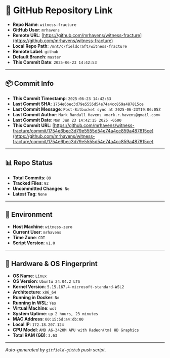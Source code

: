 # 🔗 GitHub Repository Link

- **Repo Name**: `witness-fracture`
- **GitHub User**: `mrhavens`
- **Remote URL**: [https://github.com/mrhavens/witness-fracture](https://github.com/mrhavens/witness-fracture)
- **Local Repo Path**: `/mnt/c/fieldcraft/witness-fracture`
- **Remote Label**: `github`
- **Default Branch**: `master`
- **This Commit Date**: `2025-06-23 14:42:53`

---

## 📦 Commit Info

- **This Commit Timestamp**: `2025-06-23 14:42:53`
- **Last Commit SHA**: `1754e6bec3d79e5555d54e74a4cc859a487815ce`
- **Last Commit Message**: `Post-Bitbucket sync at 2025-06-23T19:06:05Z`
- **Last Commit Author**: `Mark Randall Havens <mark.r.havens@gmail.com>`
- **Last Commit Date**: `Mon Jun 23 14:42:15 2025 -0500`
- **This Commit URL**: [https://github.com/mrhavens/witness-fracture/commit/1754e6bec3d79e5555d54e74a4cc859a487815ce](https://github.com/mrhavens/witness-fracture/commit/1754e6bec3d79e5555d54e74a4cc859a487815ce)

---

## 📊 Repo Status

- **Total Commits**: `89`
- **Tracked Files**: `92`
- **Uncommitted Changes**: `No`
- **Latest Tag**: `None`

---

## 🧭 Environment

- **Host Machine**: `witness-zero`
- **Current User**: `mrhavens`
- **Time Zone**: `CDT`
- **Script Version**: `v1.0`

---

## 🧬 Hardware & OS Fingerprint

- **OS Name**: `Linux`
- **OS Version**: `Ubuntu 24.04.2 LTS`
- **Kernel Version**: `5.15.167.4-microsoft-standard-WSL2`
- **Architecture**: `x86_64`
- **Running in Docker**: `No`
- **Running in WSL**: `Yes`
- **Virtual Machine**: `wsl`
- **System Uptime**: `up 2 hours, 23 minutes`
- **MAC Address**: `00:15:5d:a4:db:00`
- **Local IP**: `172.18.207.124`
- **CPU Model**: `AMD A6-3420M APU with Radeon(tm) HD Graphics`
- **Total RAM (GB)**: `3.63`

---

_Auto-generated by `gitfield-github` push script._
